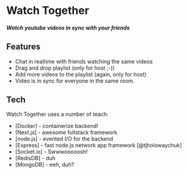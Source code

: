 # Watch Together

#### _Watch youtube videos in sync with your friends_

## Features

- Chat in realtime with friends watching the same videos
- Drag and drop playlist (only for host ;-))
- Add more videos to the playlist (again, only for host)
- Video is in sync for everyone in the same room.

## Tech

Watch Together uses a number of teach:

- [Docker] - containerize backend!
- [Next.js] - awesome fullstack framework
- [node.js] - evented I/O for the backend
- [Express] - fast node.js network app framework [@tjholowaychuk]
- [Socket.io] - Swwwooooosh!
- [RedisDB] - duh
- [MongoDB] - eeh, duh?
